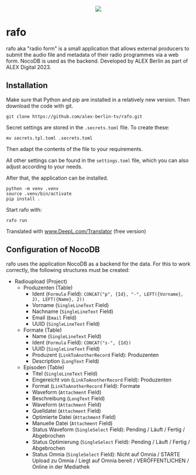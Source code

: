 <p align="center" height="100px">
  <img src="misc/logo.png" />
</p>

# rafo

rafo aka "radio form" is a small application that allows external producers to submit the audio file and metadata of their radio programmes via a web form. NocoDB is used as the backend. Developed by ALEX Berlin as part of ALEX Digital 2023.

## Installation

Make sure that Python and pip are installed in a relatively new version. Then download the code with git.

```
git clone https://github.com/alex-berlin-tv/rafo.git
```

Secret settings are stored in the `.secrets.toml` file. To create these:

```
mv secrets.tpl.toml .secrets.toml
```

Then adapt the contents of the file to your requirements.

All other settings can be found in the `settings.toml` file, which you can also adjust according to your needs.

After that, the application can be installed.

```
python -m venv .venv
source .venv/bin/activate
pip install .
```

Start rafo with:

```
rafo run
```

Translated with www.DeepL.com/Translator (free version)


## Configuration of NocoDB

rafo uses the application NocoDB as a backend for the data. For this to work correctly, the following structures must be created:

- Radioupload (Project)
    - Produzenten (Table)
        - Ident (`Formula` Field): `CONCAT("p", {Id}, "-", LEFT({Vorname}, 2), LEFT({Name}, 2))`
        - Vorname (`SingleLineText` Field)
        - Nachname (`SingleLineText` Field)
        - Email (`Email` Field)
        - UUID (`SingleLineText` Field)
    - Formate (Table)
        - Name (`SingleLineText` Field)
        - Ident (`Formula` Field): `CONCAT("s-", {Id})`
        - UUID (`SingleLineText` Field)
        - Produzent (`LinkToAnotherRecord` Field): Produzenten
        - Description (`LongText` Field)
    - Episoden (Table)
        - Titel (`SingleLineText` Field)
        - Eingereicht von (`LinkToAnotherRecord` Field): Produzenten
        - Format (`LinkToAnotherRecord` Field): Formate
        - Waveform (`Attachment` Field)
        - Beschreibung (`LongText` Field)
        - Waveform (`Attachment` Field)
        - Quelldatei (`Attachment` Field)
        - Optimierte Datei (`Attachment` Field)
        - Manuelle Datei (`Attachment` Field)
        - Status Waveform (`SingleSelect` Field): Pending / Läuft / Fertig / Abgebrochen
        - Status Optimierung (`SingleSelect` Field): Pending / Läuft / Fertig / Abgebrochen
        - Status Omnia (`SingleSelect` Field): Nicht auf Omnia / STARTE Upload zu Omnia / Liegt auf Omnia bereit / VERÖFFENTLICHEN / Online in der Mediathek